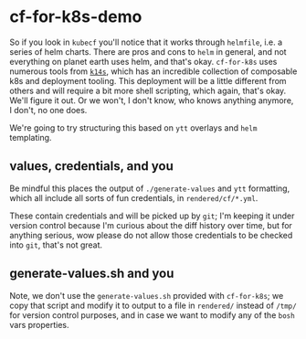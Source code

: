# cf-for-k8s-demo

So if you look in `kubecf` you'll notice that it works through `helmfile`, i.e. a series of helm charts. There are pros and cons to `helm` in general, and not everything on planet earth uses helm, and that's okay. `cf-for-k8s` uses numerous tools from [`k14s`](https://github.com/k14s), which has an incredible collection of composable k8s and deployment tooling. This deployment will be a little different from others and will require a bit more shell scripting, which again, that's okay. We'll figure it out. Or we won't, I don't know, who knows anything anymore, I don't, no one does.

We're going to try structuring this based on `ytt` overlays and `helm` templating.

## values, credentials, and you

Be mindful this places the output of `./generate-values` and `ytt` formatting, which all include all sorts of fun credentials, in `rendered/cf/*.yml`.

These contain credentials and will be picked up by `git`; I'm keeping it under version control because I'm curious about the diff history over time, but for anything serious, wow please do not allow those credentials to be checked into `git`, that's not great.

## generate-values.sh and you

Note, we don't use the `generate-values.sh` provided with `cf-for-k8s`; we copy that script and modify it to output to a file in `rendered/` instead of `/tmp/` for version control purposes, and in case we want to modify any of the `bosh` vars properties.
